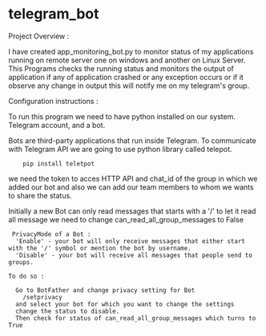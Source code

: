 # telegram_bot
Project Overview : 
 
   I have created app_monitoring_bot.py to monitor status of my applications running on remote server one on windows and another on Linux Server. This Programs checks the running status and monitors the output of application if any of application crashed or any exception occurs or if it observe any change in output this will notify me on my telegram's group.
   
Configuration instructions :

  To run this program we need to have python installed on our system. Telegram account, and a bot. 
  
  Bots are third-party applications that run inside Telegram. To communicate with Telegram API we are going to use python library called telepot.

        pip install teletpot
  
  we need the token to acces HTTP API and chat_id of the group in which we added our bot and also we can add our team members to whom we wants to share the status.
  
  Initially a new Bot can only read messages that starts with a '/' to let it read all message we need to change can_read_all_group_messages to False

     PrivacyMode of a Bot :
      'Enable' - your bot will only receive messages that either start with the '/' symbol or mention the bot by username.
      'Disable' - your bot will receive all messages that people send to groups.

    To do so : 

      Go to BotFather and change privacy setting for Bot
        /setprivacy
      and select your bot for which you want to change the settings
      change the status to disable.
      Then check for status of can_read_all_group_messages which turns to True
